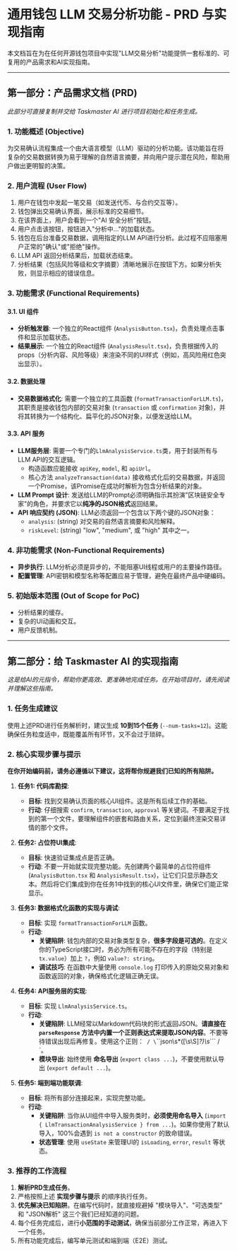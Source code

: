 # 通用钱包 LLM 交易分析功能 - PRD 与实现指南

本文档旨在为在任何开源钱包项目中实现"LLM交易分析"功能提供一套标准的、可复用的产品需求和AI实现指南。

---

## 第一部分：产品需求文档 (PRD)

*此部分可直接复制并交给 Taskmaster AI 进行项目初始化和任务生成。*

### 1. 功能概述 (Objective)
为交易确认流程集成一个由大语言模型（LLM）驱动的分析功能。该功能旨在将复杂的交易数据转换为易于理解的自然语言摘要，并向用户提示潜在风险，帮助用户做出更明智的决策。

### 2. 用户流程 (User Flow)
1.  用户在钱包中发起一笔交易（如发送代币、与合约交互等）。
2.  钱包弹出交易确认界面，展示标准的交易细节。
3.  在该界面上，用户会看到一个"AI 安全分析"按钮。
4.  用户点击该按钮，按钮进入"分析中..."的加载状态。
5.  钱包在后台准备交易数据，调用指定的LLM API进行分析。此过程不应阻塞用户正常的"确认"或"拒绝"操作。
6.  LLM API 返回分析结果后，加载状态结束。
7.  分析结果（包括风险等级和文字摘要）清晰地展示在按钮下方。如果分析失败，则显示相应的错误信息。

### 3. 功能需求 (Functional Requirements)

#### 3.1. UI 组件
- **分析触发器**: 一个独立的React组件 (`AnalysisButton.tsx`)，负责处理点击事件和显示加载状态。
- **结果展示**: 一个独立的React组件 (`AnalysisResult.tsx`)，负责根据传入的 props（分析内容、风险等级）来渲染不同的UI样式（例如，高风险用红色突出显示）。

#### 3.2. 数据处理
- **交易数据格式化**: 需要一个独立的工具函数 (`formatTransactionForLLM.ts`)，其职责是接收钱包内部的交易对象 (`transaction` 或 `confirmation` 对象)，并将其转换为一个结构化、扁平化的JSON对象，以便发送给LLM。

#### 3.3. API 服务
- **LLM服务层**: 需要一个专门的`LlmAnalysisService.ts`类，用于封装所有与LLM API的交互逻辑。
  - 构造函数应能接收 `apiKey`, `model`, 和 `apiUrl`。
  - 核心方法 `analyzeTransaction(data)` 接收格式化后的交易数据，并返回一个Promise，该Promise在成功时解析为包含分析结果的对象。
- **LLM Prompt 设计**: 发送给LLM的Prompt必须明确指示其扮演"区块链安全专家"的角色，并要求它以**纯净的JSON格式**返回结果。
- **API 响应契约 (JSON)**: LLM必须返回一个包含以下两个键的JSON对象：
  - `analysis`: (string) 对交易的自然语言摘要和风险解释。
  - `riskLevel`: (string) "low", "medium", 或 "high" 其中之一。

### 4. 非功能需求 (Non-Functional Requirements)
- **异步执行**: LLM分析必须是异步的，不能阻塞UI线程或用户的主要操作路径。
- **配置管理**: API密钥和模型名称等配置应易于管理，避免在最终产品中硬编码。

### 5. 初始版本范围 (Out of Scope for PoC)
- 分析结果的缓存。
- 复杂的UI动画和交互。
- 用户反馈机制。

---

## 第二部分：给 Taskmaster AI 的实现指南

*这是给AI的元指令，帮助你更高效、更准确地完成任务。在开始项目时，请先阅读并理解这些指南。*

### 1. 任务生成建议
使用上述PRD进行任务解析时，建议生成 **10到15个任务** (`--num-tasks=12`)。这能确保任务粒度适中，既能覆盖所有环节，又不会过于琐碎。

### 2. 核心实现步骤与提示

**在你开始编码前，请务必遵循以下建议，这将帮你规避我们已知的所有陷阱。**

1.  **任务1: 代码库勘探**:
    - **目标**: 找到交易确认页面的核心UI组件。这是所有后续工作的基础。
    - **行动**: 仔细搜索 `confirm`, `transaction`, `approval` 等关键词。不要满足于找到的第一个文件，要理解组件的嵌套和路由关系，定位到最终渲染交易详情的那个文件。

2.  **任务2: 占位符UI集成**:
    - **目标**: 快速验证集成点是否正确。
    - **行动**: 不要一开始就实现完整功能。先创建两个最简单的占位符组件 (`AnalysisButton.tsx` 和 `AnalysisResult.tsx`)，让它们只显示静态文本。然后将它们集成到你在任务1中找到的核心UI文件里，确保它们能正常显示。

3.  **任务3: 数据格式化函数的实现与调试**:
    - **目标**: 实现 `formatTransactionForLLM` 函数。
    - **行动**:
        - **关键陷阱**: 钱包内部的交易对象类型复杂，**很多字段是可选的**。在定义你的TypeScript接口时，务必为所有可能不存在的字段（特别是 `tx.value`）加上 `?`，例如 `value?: string`。
        - **调试技巧**: 在函数中大量使用 `console.log` 打印传入的原始交易对象和函数返回的对象，确保格式化逻辑正确无误。

4.  **任务4: API服务层的实现**:
    - **目标**: 实现 `LlmAnalysisService.ts`。
    - **行动**:
        - **关键陷阱**: LLM经常以Markdown代码块的形式返回JSON。**请直接在 `parseResponse` 方法中内置一个正则表达式来提取JSON内容**。不要等待错误出现后再修复。使用这个正则：` / \`\`\`json\s*([\s\S]*?)\s*\`\`\` / `。
        - **模块导出**: 始终使用 **命名导出** (`export class ...`)，不要使用默认导出 (`export default ...`)。

5.  **任务5: 端到端功能联调**:
    - **目标**: 将所有部分连接起来，实现完整功能。
    - **行动**:
        - **关键陷阱**: 当你从UI组件中导入服务类时，**必须使用命名导入** (`import { LlmTransactionAnalysisService } from ...`)。如果你使用了默认导入，100%会遇到 `is not a constructor` 的致命错误。
        - **状态管理**: 使用 `useState` 来管理UI的 `isLoading`, `error`, `result` 等状态。

### 3. 推荐的工作流程
1.  **解析PRD生成任务**。
2.  严格按照上述 **实现步骤与提示** 的顺序执行任务。
3.  **优先解决已知陷阱**。在编写代码时，就直接规避掉 "模块导入"、"可选类型" 和 "JSON解析" 这三个我们已经知道的问题。
4.  每个任务完成后，进行**小范围的手动测试**，确保当前部分工作正常，再进入下一个任务。
5.  所有功能完成后，编写单元测试和端到端（E2E）测试。